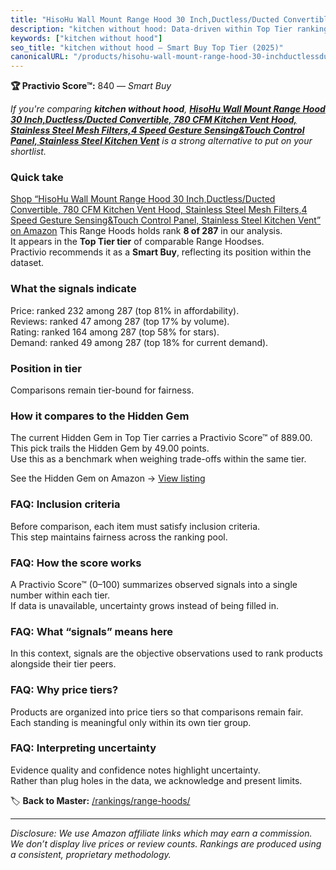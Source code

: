 ```yaml
---
title: "HisoHu Wall Mount Range Hood 30 Inch,Ductless/Ducted Convertible, 780 CFM Kitchen Vent Hood, Stainless Steel Mesh Filters,4 Speed Gesture Sensing&Touch Control Panel, Stainless Steel Kitchen Vent"
description: "kitchen without hood: Data-driven within Top Tier ranking using the Practivio Score™. Positioned by quality, value, demand, findability, momentum."
keywords: ["kitchen without hood"]
seo_title: "kitchen without hood — Smart Buy Top Tier (2025)"
canonicalURL: "/products/hisohu-wall-mount-range-hood-30-inchductlessducted-convertible-780-cfm-kitchen-vent-hood-stainless-steel-mesh-filters4-speed-gesture-sensingtouch-control-panel-stainless-steel-kitchen-vent-B0C4T1S6XX/"
---
```


**🏆 Practivio Score™:** 840 — _Smart Buy_


*If you're comparing **kitchen without hood**, **[HisoHu Wall Mount Range Hood 30 Inch,Ductless/Ducted Convertible, 780 CFM Kitchen Vent Hood, Stainless Steel Mesh Filters,4 Speed Gesture Sensing&Touch Control Panel, Stainless Steel Kitchen Vent](https://www.amazon.com/dp/B0C4T1S6XX?tag=practivio-20)** is a strong alternative to put on your shortlist.*
### Quick take
[Shop “HisoHu Wall Mount Range Hood 30 Inch,Ductless/Ducted Convertible, 780 CFM Kitchen Vent Hood, Stainless Steel Mesh Filters,4 Speed Gesture Sensing&Touch Control Panel, Stainless Steel Kitchen Vent” on Amazon](https://www.amazon.com/dp/B0C4T1S6XX?tag=practivio-20)
This Range Hoods holds rank **8 of 287** in our analysis.  
It appears in the **Top Tier tier** of comparable Range Hoodses.  
Practivio recommends it as a **Smart Buy**, reflecting its position within the dataset.

### What the signals indicate
Price: ranked 232 among 287 (top 81% in affordability).  
Reviews: ranked 47 among 287 (top 17% by volume).  
Rating: ranked 164 among 287 (top 58% for stars).  
Demand: ranked 49 among 287 (top 18% for current demand).

### Position in tier
Comparisons remain tier-bound for fairness.

### How it compares to the Hidden Gem
The current Hidden Gem in Top Tier carries a Practivio Score™ of 889.00.  
This pick trails the Hidden Gem by 49.00 points.  
Use this as a benchmark when weighing trade-offs within the same tier.  

See the Hidden Gem on Amazon → [View listing](https://www.amazon.com/dp/B06XWH5S3Q?tag=practivio-20)

### FAQ: Inclusion criteria
Before comparison, each item must satisfy inclusion criteria.  
This step maintains fairness across the ranking pool.

### FAQ: How the score works
A Practivio Score™ (0–100) summarizes observed signals into a single number within each tier.  
If data is unavailable, uncertainty grows instead of being filled in.

### FAQ: What “signals” means here
In this context, signals are the objective observations used to rank products alongside their tier peers.

### FAQ: Why price tiers?
Products are organized into price tiers so that comparisons remain fair.  
Each standing is meaningful only within its own tier group.

### FAQ: Interpreting uncertainty
Evidence quality and confidence notes highlight uncertainty.  
Rather than plug holes in the data, we acknowledge and present limits.


🏷️ **Back to Master:** [/rankings/range-hoods/](/rankings/range-hoods/)

---
_Disclosure: We use Amazon affiliate links which may earn a commission. We don’t display live prices or review counts. Rankings are produced using a consistent, proprietary methodology._
